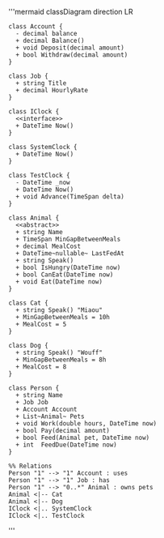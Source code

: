 '''mermaid
classDiagram
    direction LR

    class Account {
      - decimal balance
      + decimal Balance()
      + void Deposit(decimal amount)
      + bool Withdraw(decimal amount)
    }

    class Job {
      + string Title
      + decimal HourlyRate
    }

    class IClock {
      <<interface>>
      + DateTime Now()
    }

    class SystemClock {
      + DateTime Now()
    }

    class TestClock {
      - DateTime _now
      + DateTime Now()
      + void Advance(TimeSpan delta)
    }

    class Animal {
      <<abstract>>
      + string Name
      + TimeSpan MinGapBetweenMeals
      + decimal MealCost
      + DateTime~nullable~ LastFedAt
      + string Speak()
      + bool IsHungry(DateTime now)
      + bool CanEat(DateTime now)
      + void Eat(DateTime now)
    }

    class Cat {
      + string Speak() "Miaou"
      + MinGapBetweenMeals = 10h
      + MealCost = 5
    }

    class Dog {
      + string Speak() "Wouff"
      + MinGapBetweenMeals = 8h
      + MealCost = 8
    }

    class Person {
      + string Name
      + Job Job
      + Account Account
      + List~Animal~ Pets
      + void Work(double hours, DateTime now)
      + bool Pay(decimal amount)
      + bool Feed(Animal pet, DateTime now)
      + int  FeedDue(DateTime now)
    }

    %% Relations
    Person "1" --> "1" Account : uses
    Person "1" --> "1" Job : has
    Person "1" --> "0..*" Animal : owns pets
    Animal <|-- Cat
    Animal <|-- Dog
    IClock <|.. SystemClock
    IClock <|.. TestClock
'''
